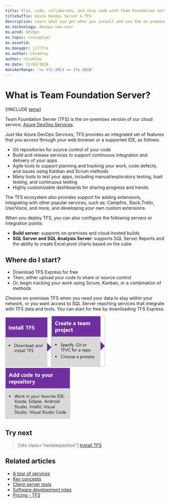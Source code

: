 ```yaml
---
title: Plan, code, collaborate, and ship code with Team Foundation Server   
titleSuffix: Azure DevOps Server & TFS
description: Learn what you get when you install and use the on-premises Team Foundation Server 
ms.technology: devops-new-user 
ms.prod: devops
ms.topic: conceptual
ms.assetid:  
ms.manager: jillfra
ms.author: chcomley
author: chcomley
ms.date: 12/03/2018
monikerRange: '>= tfs-2013 <= tfs-2018'
---
```


# What is Team Foundation Server?

[!INCLUDE [temp](../_shared/version-tfs-all-versions.md)]

Team Foundation Server (TFS) is the on-premises version of our cloud service, [Azure DevOps Services](what-is-azure-devops-services.md).  

Just like Azure DevOps Services, TFS provides an integrated set of features that you access through your web browser or a supported IDE, as follows:

- Git repositories for source control of your code
- Build and release services to support continuous integration and delivery of your apps
- Agile tools to support planning and tracking your work, code defects, and issues using Kanban and Scrum methods
- Many tools to test your apps, including manual/exploratory testing, load testing, and continuous testing
- Highly customizable dashboards for sharing progress and trends

The TFS ecosystem also provides support for adding extensions, integrating with other popular services, such as: Campfire, Slack,Trello, UserVoice, and more, and developing your own custom extensions.  

When you deploy TFS, you can also configure the following servers or integration points:

- **Build server**: supports on-premises and cloud-hosted builds
- **SQL Server and SQL Analysis Server**: supports SQL Server Reports and the ability to create Excel pivot charts based on the cube

## Where do I start?

- Download TFS Express for free
- Then, either upload your code to share or source control
- Or, begin tracking your work using Scrum, Kanban, or a combination of methods

Choose on-premises TFS when you need your data to stay within your network, or you want access to SQL Server reporting services that integrate with TFS data and tools. You can start for free by downloading TFS Express.


[![Install TFS](_img/what-is-tfs-install-tfs-step-1.png)](/azure/devops/server/install/single-server)[![Create a project](_img/what-is-tfs-create-team-project-step-2.png)](../organizations/projects/create-project.md)[![Add team members](_img/what-is-tfs-add-code-step-3.png)](/../repos/git/create-new-repo?toc=/azure/devops/user-guide/toc.json&bc=/azure/devops/user-guide/breadcrumb/toc.json )

## Try next  

> [!div class="nextstepaction"]
> [Install TFS](/azure/devops/server/install/single-server)

## Related articles

- [A tour of services](services.md)
- [Key concepts](concepts.md)  
- [Client-server tools](tools.md)
- [Software development roles](roles.md)
- [Pricing - TFS](https://visualstudio.microsoft.com/team-services/tfs-pricing/)
